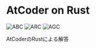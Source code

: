# AtCoder on Rust
![ABC](https://progress-bar.dev/202/?title=ABC&scale=1347&width=110&suffix=)
![ARC](https://progress-bar.dev/9/?title=ARC&scale=553&width=110&suffix=)
![AGC](https://progress-bar.dev/0/?title=AGC&scale=336&width=110&suffix=)

AtCoderのRustによる解答
